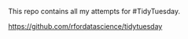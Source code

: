 This repo contains all my attempts for #TidyTuesday.

https://github.com/rfordatascience/tidytuesday
